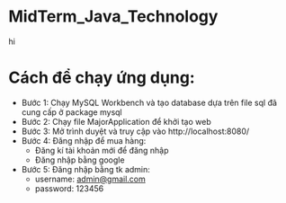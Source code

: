 # MidTerm_Java_Technology
hi
#  Cách để chạy ứng dụng:
- Bước 1: Chạy MySQL Workbench và tạo database dựa trên file sql đã cung cấp ở package mysql
- Bước 2: Chạy file MajorApplication để khởi tạo web
- Bước 3: Mở trình duyệt và truy cập vào http://localhost:8080/
- Bước 4: Đăng nhập để mua hàng:
  * Đăng kí tài khoản mới để đăng nhập
  * Đăng nhập bằng google
- Bước 5: Đăng nhập bằng tk admin:
  * username: admin@gmail.com
  * password: 123456
